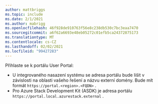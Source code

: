 ```yaml
---
author: mattbriggs
ms.topic: include
ms.date: 2/1/2021
ms.author: mabrigg
ms.openlocfilehash: 46f928de910763f56e8c238db530c7bc3eaa7470
ms.sourcegitcommit: a6f62a6693e48eb05272c01efb5ca24372875173
ms.translationtype: MT
ms.contentlocale: cs-CZ
ms.lasthandoff: 02/02/2021
ms.locfileid: "99427283"
---
```

Přihlaste se k portálu User Portal: 

* U integrovaného nasazení systému se adresa portálu bude lišit v závislosti na oblasti vašeho řešení a názvu externí domény. Bude mít formát `https://portal.<region>.<FQDN>` .
* Pro Azure Stack Development Kit (ASDK) je adresa portálu `https://portal.local.azurestack.external` .
